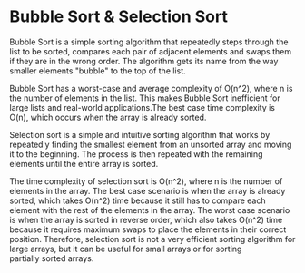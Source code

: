# Bubble Sort & Selection Sort

Bubble Sort is a simple sorting algorithm that repeatedly steps through the list to be sorted, compares each pair of adjacent elements and swaps them if they are in the wrong order. The algorithm gets its name from the way smaller elements "bubble" to the top of the list.

Bubble Sort has a worst-case and average complexity of O(n^2), where n is the number of elements in the list. This makes Bubble Sort inefficient for large lists and real-world applications.The best case time complexity is O(n), which occurs when the array is already sorted.

Selection sort is a simple and intuitive sorting algorithm that works by repeatedly finding the smallest element from an unsorted array and moving it to the beginning. The process is then repeated with the remaining elements until the entire array is sorted.

The time complexity of selection sort is O(n^2), where n is the number of elements in the array. The best case scenario is when the array is already sorted, which takes O(n^2) time because it still has to compare each element with the rest of the elements in the array. The worst case scenario is when the array is sorted in reverse order, which also takes O(n^2) time because it requires maximum swaps to place the elements in their correct position. Therefore, selection sort is not a very efficient sorting algorithm for large arrays, but it can be useful for small arrays or for sorting partially sorted arrays.